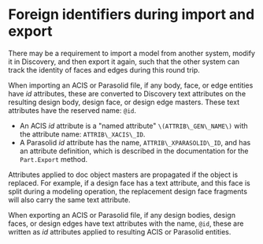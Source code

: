 # Foreign identifiers during import and export

There may be a requirement to import a model from another system, modify it in Discovery, and then export it again, such that the other system can track the identity of faces and edges during this round trip.

When importing an ACIS or Parasolid file, if any body, face, or edge entities have *id* attributes, these are converted to Discovery text attributes on the resulting design body, design face, or design edge masters. These text attributes have the reserved name: `@id`.

-   An ACIS *id* attribute is a "named attribute" `\(ATTRIB\_GEN\_NAME\)` with the attribute name: `ATTRIB\_XACIS\_ID`.
-   A Parasolid *id* attribute has the name, `ATTRIB\_XPARASOLID\_ID`, and has an attribute definition, which is described in the documentation for the `Part.Export` method.

Attributes applied to doc object masters are propagated if the object is replaced. For example, if a design face has a text attribute, and this face is split during a modeling operation, the replacement design face fragments will also carry the same text attribute.

When exporting an ACIS or Parasolid file, if any design bodies, design faces, or design edges have text attributes with the name, `@id`, these are written as *id* attributes applied to resulting ACIS or Parasolid entities.

